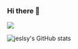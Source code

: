 ### Hi there 👋


<a href="버튼을 눌렀을 때 이동할 링크" target="_blank"><img src="https://user-images.githubusercontent.com/54103240/235198636-43f9c6bc-f84c-4774-9ec8-dddd51df2c6c.svg"/></a>



![jeslsy's GitHub stats](https://github-readme-stats.vercel.app./api?username=jeslsy&show_icons=true&theme=dark)









<!--
**jeslsy/jeslsy** is a ✨ _special_ ✨ repository because its `README.md` (this file) appears on your GitHub profile.

Here are some ideas to get you started:

- 🔭 I’m currently working on ...
- 🌱 I’m currently learning ...
- 👯 I’m looking to collaborate on ...
- 🤔 I’m looking for help with ...
- 💬 Ask me about ...
- 📫 How to reach me: ...
- 😄 Pronouns: ...
- ⚡ Fun fact: ...
-->
